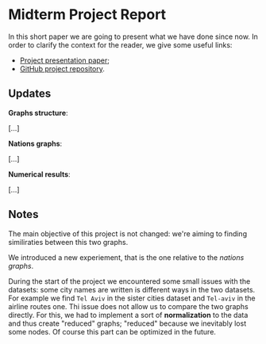 # Midterm Project Report
In this short paper we are going to present what we have done since now.
In order to clarify the context for the reader, we give some useful links:

 -  [Project presentation paper](https://github.com/albertoursino/GraphsComparison/blob/main/README.md);
 - [GitHub project repository](https://github.com/albertoursino/GraphsComparison).

## Updates

**Graphs structure**:

[...]

**Nations graphs**:

[...]

**Numerical results**:

[...]

## **Notes**
The main objective of this project is not changed: we're aiming to finding similiraties between this two graphs.

We introduced a new experiement, that is the one relative to the *nations graphs*.

During the start of the project we encountered some small issues with the datasets: some city names are written is different ways in the two datasets.
For example we find `Tel Aviv` in the sister cities dataset and `Tel-aviv` in the airline routes one.
Thi issue does not allow us to compare the two graphs directly. For this, we had to implement a sort of **normalization** to the data and thus create "reduced" graphs; "reduced" because we inevitably lost some nodes. Of course this part can be optimized in the future.



<!--stackedit_data:
eyJoaXN0b3J5IjpbLTgyNTY0NjE5MCwyMTAyNjc0Nzk0LC0yMD
cwNDc0MzI0LDE1MTgxMDE3NzQsLTE3NDUyNTg5NTMsMTY2NTY2
MjYwNF19
-->